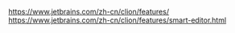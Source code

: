 



https://www.jetbrains.com/zh-cn/clion/features/
https://www.jetbrains.com/zh-cn/clion/features/smart-editor.html


